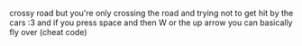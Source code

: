 crossy road but you're only crossing the road and trying not to get hit by the cars :3 and if you press space and then W or the up arrow you can basically fly over (cheat code)
